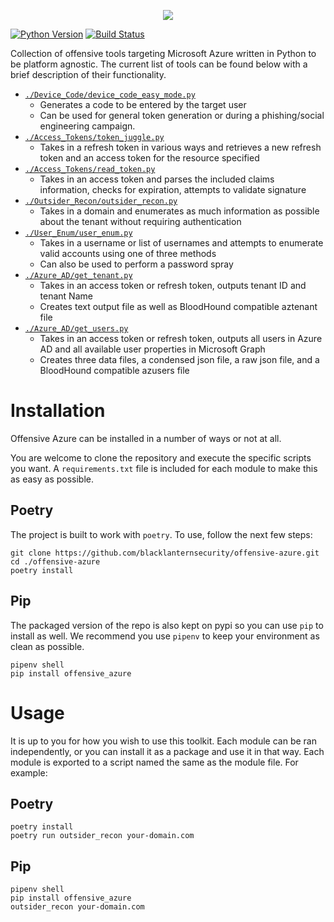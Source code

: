 <p align="center">
  <img src="https://user-images.githubusercontent.com/28767257/160513484-cb70370c-9fce-48d1-84ec-8b9ea3cf8e5a.png">
</p>

[![Python Version](https://img.shields.io/pypi/pyversions/offensive_azure?style=plastic)](https://www.python.org) [![Build Status](https://img.shields.io/github/workflow/status/blacklanternsecurity/offensive-azure/Pylint?style=plastic)](https://github.com/blacklanternsecurity/offensive-azure/actions/workflows/pylint.yml?query=workflow%3Apylint)

Collection of offensive tools targeting Microsoft Azure written in Python to be platform agnostic. The current list of tools can be found below with a brief description of their functionality.

- [`./Device_Code/device_code_easy_mode.py`](https://github.com/blacklanternsecurity/offensive-azure/tree/main/Device_Code)
  - Generates a code to be entered by the target user
  - Can be used for general token generation or during a phishing/social engineering campaign.
- [`./Access_Tokens/token_juggle.py`](https://github.com/blacklanternsecurity/offensive-azure/tree/main/Access_Tokens)
  - Takes in a refresh token in various ways and retrieves a new refresh token and an access token for the resource specified
- [`./Access_Tokens/read_token.py`](https://github.com/blacklanternsecurity/offensive-azure/tree/main/Access_Tokens)
  - Takes in an access token and parses the included claims information, checks for expiration, attempts to validate signature
- [`./Outsider_Recon/outsider_recon.py`](https://github.com/blacklanternsecurity/offensive-azure/tree/main/Outsider_Recon)
  - Takes in a domain and enumerates as much information as possible about the tenant without requiring authentication 
- [`./User_Enum/user_enum.py`](https://github.com/blacklanternsecurity/offensive-azure/tree/main/User_Enum)
  - Takes in a username or list of usernames and attempts to enumerate valid accounts using one of three methods
  - Can also be used to perform a password spray
- [`./Azure_AD/get_tenant.py`](https://github.com/blacklanternsecurity/offensive-azure/tree/main/Azure_AD)
  - Takes in an access token or refresh token, outputs tenant ID and tenant Name
  - Creates text output file as well as BloodHound compatible aztenant file
- [`./Azure_AD/get_users.py`](https://github.com/blacklanternsecurity/offensive-azure/tree/main/Azure_AD)
  - Takes in an access token or refresh token, outputs all users in Azure AD and all available user properties in Microsoft Graph
  - Creates three data files, a condensed json file, a raw json file, and a BloodHound compatible azusers file

# Installation

Offensive Azure can be installed in a number of ways or not at all. 

You are welcome to clone the repository and execute the specific scripts you want. A `requirements.txt` file is included for each module to make this as easy as possible.

## Poetry

The project is built to work with `poetry`. To use, follow the next few steps:

```
git clone https://github.com/blacklanternsecurity/offensive-azure.git
cd ./offensive-azure
poetry install
```

## Pip

The packaged version of the repo is also kept on pypi so you can use `pip` to install as well. We recommend you use `pipenv` to keep your environment as clean as possible.

```
pipenv shell
pip install offensive_azure
```

# Usage

It is up to you for how you wish to use this toolkit. Each module can be ran independently, or you can install it as a package and use it in that way. Each module is exported to a script named the same as the module file. For example:

## Poetry

```
poetry install
poetry run outsider_recon your-domain.com
```

## Pip

```
pipenv shell
pip install offensive_azure
outsider_recon your-domain.com
```

